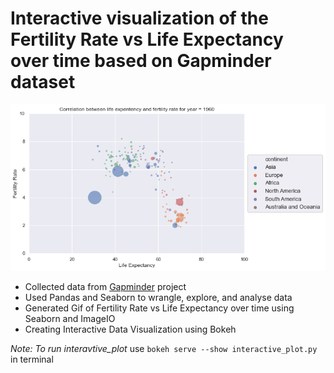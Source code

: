 # Interactive visualization of the Fertility Rate vs Life Expectancy over time based on Gapminder dataset
![gif](./figures/animation.gif)
- Collected data from [Gapminder](https://www.gapminder.org/data/) project
- Used Pandas and Seaborn to wrangle, explore, and analyse data
- Generated Gif of Fertility Rate vs Life Expectancy over time using Seaborn and ImageIO
- Creating Interactive Data Visualization using Bokeh

*Note: To run interavtive_plot* use ```bokeh serve --show interactive_plot.py ``` in terminal
